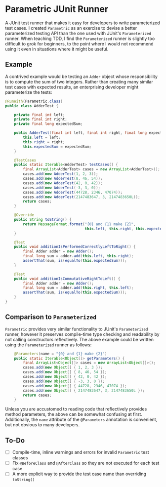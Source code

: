 Parametric JUnit Runner
=======================

A JUnit test runner that makes it easy for developers to write parameterized test cases. I created `Parametric` as an exercise to devise a better parameterized testing API than the one used with JUnit's `Parameterized` runner. When teaching TDD, I find the `Parameterized` runner is slightly too difficult to grok for beginners, to the point where I would not recommend using it even in situations where it might be useful.

Example
-------

A contrived example would be testing an `Adder` object whose responsibility is to compute the sum of two integers. Rather than creating many similar test cases with expected results, an enterprising developer might parameterize the tests:

```java
@RunWith(Parametric.class)
public class AdderTest {

	private final int left;
	private final int right;
	private final long expectedSum;

	public AdderTest(final int left, final int right, final long expectedSum) {
		this.left = left;
		this.right = right;
		this.expectedSum = expectedSum;
	}

	@TestCases
	public static Iterable<AdderTest> testCases() {
		final ArrayList<AdderTest> cases = new ArrayList<AdderTest>();
		cases.add(new AdderTest(1, 2, 3));
		cases.add(new AdderTest(8, 46, 54));
		cases.add(new AdderTest(42, 0, 42));
		cases.add(new AdderTest(-3, 3, 0));
		cases.add(new AdderTest(44728, 2346, 47074));
		cases.add(new AdderTest(2147483647, 3, 2147483650L));
		return cases;
	}

	@Override
	public String toString() {
		return MessageFormat.format("{0} and {1} make {2}", 
									this.left, this.right, this.expectedSum);
	}

	@Test
	public void additionIsPerformedCorrectlyLeftToRight() {
		final Adder adder = new Adder();
		final long sum = adder.add(this.left, this.right);
		assertThat(sum, is(equalTo(this.expectedSum)));
	}

	@Test
	public void additionIsCommutativeRightToLeft() {
		final Adder adder = new Adder();
		final long sum = adder.add(this.right, this.left);
		assertThat(sum, is(equalTo(this.expectedSum)));
	}
}
```

Comparison to `Parameterized`
-----------------------------

`Parametric` provides very similar functionality to JUnit's `Parameterized` runner, however it preserves compile-time type checking and readability by not calling constructors reflectively. The above example could be written using the `Parameterized` runner as follows:

```java
	@Parameters(name = "{0} and {1} make {2}")
	public static Iterable<Object[]> getParameters() {
		final ArrayList<Object[]> cases = new ArrayList<Object[]>();
		cases.add(new Object[] { 1, 2, 3 });
		cases.add(new Object[] { 8, 46, 54 });
		cases.add(new Object[] { 42, 0, 42 });
		cases.add(new Object[] { -3, 3, 0 });
		cases.add(new Object[] { 44728, 2346, 47074 });
		cases.add(new Object[] { 2147483647, 3, 2147483650L });
		return cases;
	}
```

Unless you are accustomed to reading code that reflectively provides method parameters, the above can be somewhat confusing at first. Additionally, the `name` attribute of the `@Parameters` annotation is convenient, but not obvious to many developers.


To-Do
-----

- [ ] Compile-time, inline warnings and errors for invalid `Parametric` test classes
- [ ] Fix `@BeforeClass` and `@AfterClass` so they are not executed for each test case
- [ ] A more explicit way to provide the test case name than overriding `toString()`
